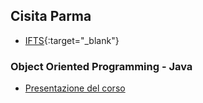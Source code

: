 ## Cisita Parma
- [IFTS](https://www.cisita.parma.it/wp-content/uploads/2018/10/brochure_fabbrica_digitale_20181.pdf){:target="_blank"}

### Object Oriented Programming - Java
- [Presentazione del corso](http://albertoferrari.github.io/oop-Java/lezioni/OOPJava-00-presentazione.pdf)
